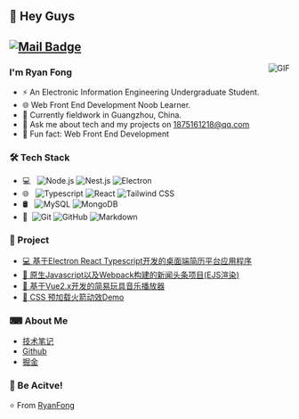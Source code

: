 ## 👋 Hey Guys 
[![Mail Badge](https://img.shields.io/badge/-cole0504cole@gmail.com-c14438?style=flat&logo=Gmail&logoColor=white&link=mailto:cole0504cole@gmail.com)](mailto:cole0504cole@gmail.com)
---
<img align="right" alt="GIF" src="https://raw.githubusercontent.com/JoeyBling/JoeyBling/master/pic/pusheencode.gif" />

### I'm Ryan Fong

- ⚡ An Electronic Information Engineering Undergraduate Student.
- 🌐 Web Front End Development Noob Learner.
- 🌱 Currently fieldwork in Guangzhou, China.
- 💬 Ask me about tech and my projects on [1875161218@qq.com](mailto:1875161218@qq.com)
- 🚀 Fun fact: Web Front End Development

### 🛠 Tech Stack

- 💻 &#160; ![Node.js](https://img.shields.io/badge/-Node.js-333333?style=flat&logo=node.js)
![Nest.js](https://img.shields.io/badge/-Nest.js-333333?style=flat&logo=nestjs&logoColor=E0234E)
![Electron](https://img.shields.io/badge/-Electron-333333?style=flat&logo=electron&logoColor=9EE9F8)
- 🌐 &#160; ![Typescript](https://img.shields.io/badge/-Typescript-333333?style=flat&logo=Typescript)
![React](https://img.shields.io/badge/-React-333333?style=flat&logo=react)
![Tailwind CSS](https://img.shields.io/badge/-tailwindcss-333333?style=flat&logo=tailwindcss)
- 🛢 &#160; ![MySQL](https://img.shields.io/badge/-MySQL-333333?style=flat&logo=mysql)
![MongoDB](https://img.shields.io/badge/-MongoDB-333333?style=flat&logo=mongodb)
- 🔧 &#160;![Git](https://img.shields.io/badge/-Git-333333?style=flat&logo=git)
![GitHub](https://img.shields.io/badge/-GitHub-333333?style=flat&logo=github)
![Markdown](https://img.shields.io/badge/-Markdown-333333?style=flat&logo=markdown)

### 📁 Project
- [💻 基于Electron React Typescript开发的桌面端简历平台应用程序](https://github.com/Leon0827/Electron-ResumeMook)
- [📰 原生Javascript以及Webpack构建的新闻头条项目(EJS渲染)](https://github.com/Leon0827/Javascript-ES6-Webpack-Kankan-News)
- [🎹 基于Vue2.x开发的简易玩具音乐播放器](https://github.com/Leon0827/ColdIce-Music-Player-By-Vue-2.x)
- [🚀 CSS 预加载火箭动效Demo](https://github.com/Leon0827/CSS-Rocket-PreLoading)

### ⌨ About Me
- [技术笔记](https://www.yuque.com/miumiu-9zilm/kb)
- [Github](https://github.com/Leon0827)
- [掘金](https://juejin.cn/user/1170302947568557)

### 💪 Be Acitve!

⭐️ From [RyanFong](http://noobcode.xyz/)
